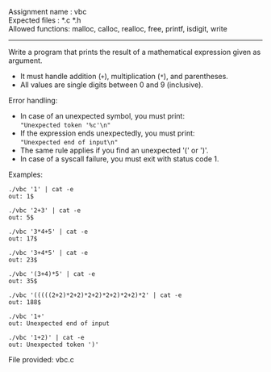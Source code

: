 Assignment name  : vbc  
Expected files   : *.c *.h  
Allowed functions: malloc, calloc, realloc, free, printf, isdigit, write  

--------------------------------------------------------------------------------

Write a program that prints the result of a mathematical expression given as argument.

- It must handle addition (`+`), multiplication (`*`), and parentheses.
- All values are single digits between 0 and 9 (inclusive).

Error handling:

- In case of an unexpected symbol, you must print:  
  `"Unexpected token '%c'\n"`
- If the expression ends unexpectedly, you must print:  
  `"Unexpected end of input\n"`
- The same rule applies if you find an unexpected '(' or ')'.
- In case of a syscall failure, you must exit with status code 1.

Examples:

```
./vbc '1' | cat -e  
out: 1$

./vbc '2+3' | cat -e  
out: 5$

./vbc '3*4+5' | cat -e  
out: 17$

./vbc '3+4*5' | cat -e  
out: 23$

./vbc '(3+4)*5' | cat -e  
out: 35$

./vbc '(((((2+2)*2+2)*2+2)*2+2)*2+2)*2' | cat -e  
out: 188$

./vbc '1+'  
out: Unexpected end of input

./vbc '1+2)' | cat -e  
out: Unexpected token ')'
```

File provided: vbc.c
